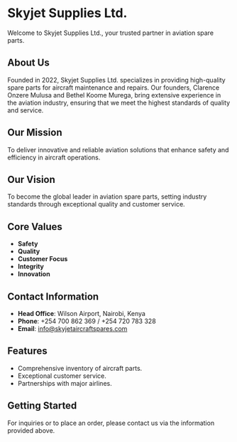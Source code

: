 # Skyjet Supplies Ltd.

Welcome to Skyjet Supplies Ltd., your trusted partner in aviation spare parts.

## About Us

Founded in 2022, Skyjet Supplies Ltd. specializes in providing high-quality spare parts for aircraft maintenance and repairs. Our founders, Clarence Onzere Mulusa and Bethel Koome Murega, bring extensive experience in the aviation industry, ensuring that we meet the highest standards of quality and service.

## Our Mission

To deliver innovative and reliable aviation solutions that enhance safety and efficiency in aircraft operations.

## Our Vision

To become the global leader in aviation spare parts, setting industry standards through exceptional quality and customer service.

## Core Values

- **Safety**
- **Quality**
- **Customer Focus**
- **Integrity**
- **Innovation**

## Contact Information

- **Head Office**: Wilson Airport, Nairobi, Kenya
- **Phone**: +254 700 862 369 / +254 720 783 328
- **Email**: info@skyjetaircraftspares.com

## Features

- Comprehensive inventory of aircraft parts.
- Exceptional customer service.
- Partnerships with major airlines.

## Getting Started

For inquiries or to place an order, please contact us via the information provided above.


